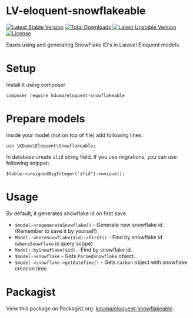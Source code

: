 # LV-eloquent-snowflakeable
[![Latest Stable Version](https://poser.pugx.org/kduma/eloquent-snowflakeable/v/stable.svg)](https://packagist.org/packages/kduma/eloquent-snowflakeable) 
[![Total Downloads](https://poser.pugx.org/kduma/eloquent-snowflakeable/downloads.svg)](https://packagist.org/packages/kduma/eloquent-snowflakeable) 
[![Latest Unstable Version](https://poser.pugx.org/kduma/eloquent-snowflakeable/v/unstable.svg)](https://packagist.org/packages/kduma/eloquent-snowflakeable) 
[![License](https://poser.pugx.org/kduma/eloquent-snowflakeable/license.svg)](https://packagist.org/packages/kduma/eloquent-snowflakeable)

Eases using and generating SnowFlake ID's in Laravel Eloquent models.

# Setup
Install it using composer

    composer require kduma/eloquent-snowflakeable

# Prepare models
Inside your model (not on top of file) add following lines:
    
    use \KDuma\Eloquent\Snowflakeable;

In database create `ulid` string field. If you use migrations, you can use following snippet:

    $table->unsignedBigInteger('sfid')->unique();

# Usage
By default, it generates snowflake id on first save.

- `$model->regenerateSnowflake()` - Generate new snowflake id. (Remember to save it by yourself)
- `Model::whereSnowflake($id)->first()` - Find by snowflake id. (`whereSnowflake` is query scope)
- `Model::bySnowflake($id)` - Find by snowflake id.
- `$model->snowflake` - Gets `ParsedSnowflake` object. 
- `$model->snowflake->getDateTime()` - Gets `Carbon` object with snowflake creation time. 

# Packagist
View this package on Packagist.org: [kduma/eloquent-snowflakeable](https://packagist.org/packages/kduma/eloquent-snowflakeable)
